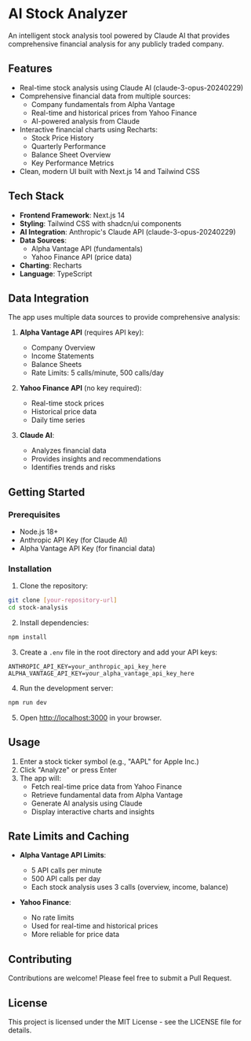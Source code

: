 # AI Stock Analyzer

An intelligent stock analysis tool powered by Claude AI that provides comprehensive financial analysis for any publicly traded company.

## Features

- Real-time stock analysis using Claude AI (claude-3-opus-20240229)
- Comprehensive financial data from multiple sources:
  - Company fundamentals from Alpha Vantage
  - Real-time and historical prices from Yahoo Finance
  - AI-powered analysis from Claude
- Interactive financial charts using Recharts:
  - Stock Price History
  - Quarterly Performance
  - Balance Sheet Overview
  - Key Performance Metrics
- Clean, modern UI built with Next.js 14 and Tailwind CSS

## Tech Stack

- **Frontend Framework**: Next.js 14
- **Styling**: Tailwind CSS with shadcn/ui components
- **AI Integration**: Anthropic's Claude API (claude-3-opus-20240229)
- **Data Sources**: 
  - Alpha Vantage API (fundamentals)
  - Yahoo Finance API (price data)
- **Charting**: Recharts
- **Language**: TypeScript

## Data Integration

The app uses multiple data sources to provide comprehensive analysis:

1. **Alpha Vantage API** (requires API key):
   - Company Overview
   - Income Statements
   - Balance Sheets
   - Rate Limits: 5 calls/minute, 500 calls/day

2. **Yahoo Finance API** (no key required):
   - Real-time stock prices
   - Historical price data
   - Daily time series

3. **Claude AI**:
   - Analyzes financial data
   - Provides insights and recommendations
   - Identifies trends and risks

## Getting Started

### Prerequisites

- Node.js 18+ 
- Anthropic API Key (for Claude AI)
- Alpha Vantage API Key (for financial data)

### Installation

1. Clone the repository:
```bash
git clone [your-repository-url]
cd stock-analysis
```

2. Install dependencies:
```bash
npm install
```

3. Create a `.env` file in the root directory and add your API keys:
```env
ANTHROPIC_API_KEY=your_anthropic_api_key_here
ALPHA_VANTAGE_API_KEY=your_alpha_vantage_api_key_here
```

4. Run the development server:
```bash
npm run dev
```

5. Open [http://localhost:3000](http://localhost:3000) in your browser.

## Usage

1. Enter a stock ticker symbol (e.g., "AAPL" for Apple Inc.)
2. Click "Analyze" or press Enter
3. The app will:
   - Fetch real-time price data from Yahoo Finance
   - Retrieve fundamental data from Alpha Vantage
   - Generate AI analysis using Claude
   - Display interactive charts and insights

## Rate Limits and Caching

- **Alpha Vantage API Limits**:
  - 5 API calls per minute
  - 500 API calls per day
  - Each stock analysis uses 3 calls (overview, income, balance)

- **Yahoo Finance**:
  - No rate limits
  - Used for real-time and historical prices
  - More reliable for price data

## Contributing

Contributions are welcome! Please feel free to submit a Pull Request.

## License

This project is licensed under the MIT License - see the LICENSE file for details.
